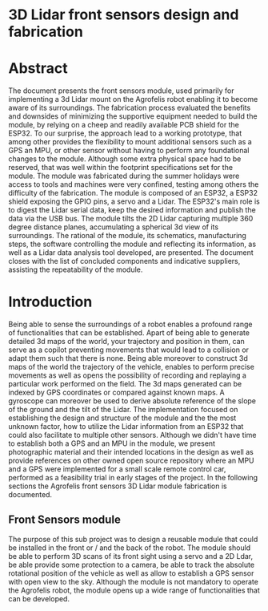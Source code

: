  # 3D Lidar front sensors design and fabrication

 # Abstract

 The document presents the front sensors module, used primarily for implementing a 3d Lidar mount on the Agrofelis robot enabling it to become aware of its surroundings. The fabrication process evaluated the benefits and downsides of minimizing the supportive equipment needed to build the module, by relying on a cheep and readily available PCB shield for the ESP32. To our surprise, the approach lead to a working prototype, that among other provides the flexibility to mount additional sensors such as a GPS an MPU, or other sensor without having to perform any foundational changes to the module. Although some extra physical space had to be reserved, that was well within the footprint specifications set for the module. The module was fabricated during the summer holidays were access to tools and machines were very confined, testing among others the difficulty of the fabrication. The module is composed of an ESP32, a ESP32 shield exposing the GPIO pins, a servo and a Lidar. The ESP32's main role is to digest the Lidar serial data, keep the desired information and publish the data via the USB bus. The module tilts the 2D Lidar capturing multiple 360 degree distance planes, accumulating a spherical 3d view of its surroundings. The rational of the module, its schematics, manufacturing steps, the software controlling the module and reflecting its information, as well as a Lidar data analysis tool developed, are presented. The document closes with the list of concluded components and indicative suppliers, assisting the repeatability of the module. 


 # Introduction

 Being able to sense the surroundings of a robot enables a profound range of functionalities that can be established. Apart of being able to generate detailed 3d maps of the world, your trajectory and position in them, can serve as a copilot preventing movements that would lead to a collision or adapt them such that there is none. Being able moreover to construct 3d maps of the world the trajectory of the vehicle, enables to perform precise movements as well as opens the possibility of recording and replaying a particular work performed on the field. The 3d maps generated can be indexed by GPS coordinates or compared against known maps. A gyroscope can moreover be used to derive absolute reference of the slope of the ground and the tilt of the Lidar. The implementation focused on establishing the design and structure of the module and the  the most unknown factor, how to utilize the Lidar information from an ESP32 that could also facilitate to multiple other sensors. Although we didn't have time to establish both a GPS and an MPU in the module, we present photographic material and their intended locations in the design as well as provide references on other owned open source repository where an MPU and a GPS were implemented for a small scale remote control car, performed as a feasibility trial in early stages of the project. In the following sections the Agrofelis front sensors 3D Lidar module fabrication is documented.


## Front Sensors module

The purpose of this sub project was to design a reusable module that could be installed in the front or / and the back of the robot. The module should be able to perform 3D scans of its front sight using a servo and a 2D Ldar, be able provide some protection to a camera, be able to track the absolute rotational position of the vehicle as well as allow to establish a GPS sensor with open view to the sky. Although the module is not mandatory to operate the Agrofelis robot, the module opens up a wide range of functionalities that can be developed. 






 